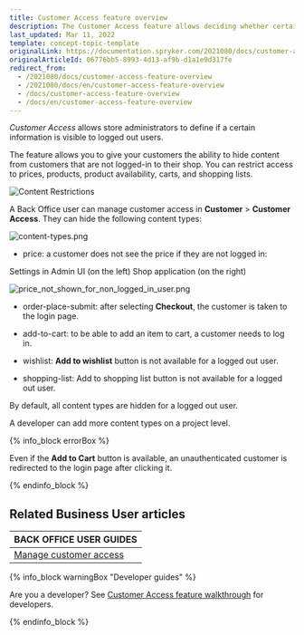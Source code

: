 ```yaml
---
title: Customer Access feature overview
description: The Customer Access feature allows deciding whether certain information is visible to logged out users or not
last_updated: Mar 11, 2022
template: concept-topic-template
originalLink: https://documentation.spryker.com/2021080/docs/customer-access-feature-overview
originalArticleId: 06776bb5-8993-4d13-af9b-d1a1e9d317fe
redirect_from:
  - /2021080/docs/customer-access-feature-overview
  - /2021080/docs/en/customer-access-feature-overview
  - /docs/customer-access-feature-overview
  - /docs/en/customer-access-feature-overview
---
```


_Customer Access_ allows store administrators to define if a certain information is visible to logged out users.

The feature allows you to give your customers the ability to hide content from customers that are not logged-in to their shop. You can restrict access to prices, products, product availability, carts, and shopping lists.

![Content Restrictions](https://spryker.s3.eu-central-1.amazonaws.com/docs/Features/Company+Account+Management/Hide+Content+from+Logged+out+Users/Hide+Content+from+Logged+out+Users/Content+restrictions.png)


A Back Office user can manage customer access in **Customer** > **Customer Access**. They can hide the following content types:

![content-types.png](https://spryker.s3.eu-central-1.amazonaws.com/docs/Features/Company+Account+Management/Hide+Content+from+Logged+out+Users/Hide+Content+from+Logged+out+Users+Overview/content-types.png)

* price: a customer does not see the price if they are not logged in:


Settings in Admin UI (on the left)
Shop application (on the right)

![price_not_shown_for_non_logged_in_user.png](https://spryker.s3.eu-central-1.amazonaws.com/docs/Features/Company+Account+Management/Hide+Content+from+Logged+out+Users/Hide+Content+from+Logged+out+Users+Overview/price_not_shown_for_non_logged_in_user.png)

* order-place-submit: after selecting **Checkout**, the customer is taken to the login page.

* add-to-cart: to be able to add an item to cart, a customer needs to log in.

* wishlist: **Add to wishlist** button is not available for a logged out user.

* shopping-list: Add to shopping list button is not available for a logged out user.

By default, all content types are hidden for a logged out user.

A developer can add more content types on a project level.

{% info_block errorBox %}

Even if the **Add to Cart** button is available, an unauthenticated customer is redirected to the login page after clicking it.

{% endinfo_block %}

## Related Business User articles

|BACK OFFICE USER GUIDES|
|---|
| [Manage customer access](/docs/scos/user/back-office-user-guides/{{page.version}}/customer/customer-customer-access-customer-groups/managing-customer-access.html) |

{% info_block warningBox "Developer guides" %}

Are you a developer? See [Customer Access feature walkthrough](/docs/scos/dev/feature-walkthroughs/{{page.version}}/customer-access-feature-walkthrough.html) for developers.

{% endinfo_block %}
